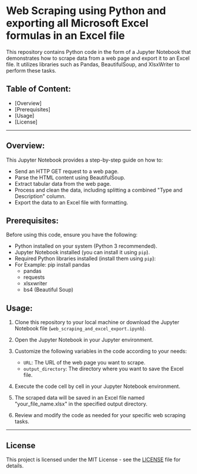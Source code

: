 # Web Scraping using Python and exporting all Microsoft Excel formulas in an Excel file

This repository contains Python code in the form of a Jupyter Notebook that demonstrates how to scrape data from a web page and export it to an Excel file. It utilizes libraries such as Pandas, BeautifulSoup, and XlsxWriter to perform these tasks.

## Table of Content:
- [Overview]
- [Prerequisites]
- [Usage]
- [License]

---

## Overview:

This Jupyter Notebook provides a step-by-step guide on how to:

- Send an HTTP GET request to a web page.
- Parse the HTML content using BeautifulSoup.
- Extract tabular data from the web page.
- Process and clean the data, including splitting a combined "Type and Description" column.
- Export the data to an Excel file with formatting.

## Prerequisites:

Before using this code, ensure you have the following:

- Python installed on your system (Python 3 recommended).
- Jupyter Notebook installed (you can install it using `pip`).
- Required Python libraries installed (install them using `pip`):
- For Example: pip install pandas
  - pandas
  - requests
  - xlsxwriter
  - bs4 (Beautiful Soup)

## Usage:

1. Clone this repository to your local machine or download the Jupyter Notebook file (`web_scraping_and_excel_export.ipynb`).

2. Open the Jupyter Notebook in your Jupyter environment.

3. Customize the following variables in the code according to your needs:

   - `URL`: The URL of the web page you want to scrape.
   - `output_directory`: The directory where you want to save the Excel file.

4. Execute the code cell by cell in your Jupyter Notebook environment.

5. The scraped data will be saved in an Excel file named "your_file_name.xlsx" in the specified output directory.

6. Review and modify the code as needed for your specific web scraping tasks.

---

## License

This project is licensed under the MIT License - see the [LICENSE](LICENSE) file for details.
